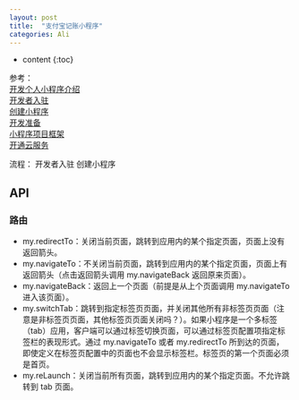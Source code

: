```yaml
---
layout: post
title:  "支付宝记账小程序"
categories: Ali
---
```


* content
{:toc}


参考：  
[开发个人小程序介绍](https://docs.alipay.com/mini/individual/dev-getting-started)  
[开发者入驻](https://docs.alipay.com/mini/introduce)   
[创建小程序](https://docs.alipay.com/mini/introduce)   
[开发准备](https://docs.alipay.com/mini/introduce/prepare)   
[小程序项目框架](https://docs.alipay.com/mini/framework/overview)   
[开通云服务](https://docs.alipay.com/mini/cloudservice/efm2y0)   

流程：
开发者入驻
创建小程序


## API
### 路由
* my.redirectTo：关闭当前页面，跳转到应用内的某个指定页面，页面上没有返回箭头。
* my.navigateTo：不关闭当前页面，跳转到应用内的某个指定页面，页面上有返回箭头（点击返回箭头调用 my.navigateBack 返回原来页面）。
* my.navigateBack：返回上一个页面（前提是从上个页面调用 my.navigateTo 进入该页面）。
* my.switchTab：跳转到指定标签页页面，并关闭其他所有非标签页页面（注意是非标签页页面，其他标签页页面关闭吗？）。如果小程序是一个多标签（tab）应用，客户端可以通过标签切换页面，可以通过标签页配置项指定标签栏的表现形式。通过 my.navigateTo 或者 my.redirectTo 所到达的页面，即使定义在标签页配置中的页面也不会显示标签栏。标签页的第一个页面必须是首页。
* my.reLaunch：关闭当前所有页面，跳转到应用内的某个指定页面。不允许跳转到 tab 页面。